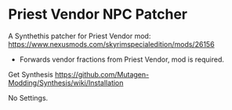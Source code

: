 # Priest Vendor NPC Patcher
A Synthethis patcher for Priest Vendor mod: https://www.nexusmods.com/skyrimspecialedition/mods/26156
- Forwards vendor fractions from Priest Vendor, mod is required.

Get Synthesis https://github.com/Mutagen-Modding/Synthesis/wiki/Installation

No Settings.
